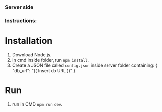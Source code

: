### Server side

### Instructions:

# Installation
1. Download Node.js.
2. in cmd inside folder, run ```npm install```.
3. Create a JSON file called ```config.json``` inside server folder containing:
    {
    "db_url": "(( Insert db URL ))"
    }

# Run
1. run in CMD ```npm run dev```.
